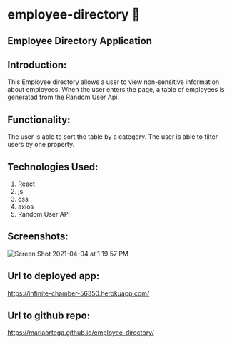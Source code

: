 # employee-directory 👤

## Employee Directory Application

## Introduction:

This Employee directory allows a user to view non-sensitive information about employees.
When the user enters the page, a table of employees is generatad from the Random User Api.

## Functionality:

The user is able to sort the table by a category.
The user is able to filter users by one property.

## Technologies Used:

1. React
2. js
3. css
4. axios
5. Random User API

## Screenshots:

![Screen Shot 2021-04-04 at 1 19 57 PM](https://user-images.githubusercontent.com/71056915/113516945-1b6ac500-954b-11eb-9038-7fd893968ea2.png)


## Url to deployed app:

https://infinite-chamber-56350.herokuapp.com/

## Url to github repo:

https://mariaortega.github.io/employee-directory/
